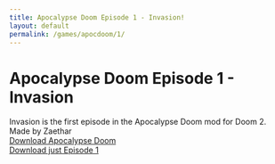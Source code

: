 ```yaml
---
title: Apocalypse Doom Episode 1 - Invasion!
layout: default
permalink: /games/apocdoom/1/
---
```


# Apocalypse Doom Episode 1 - Invasion

Invasion is the first episode in the Apocalypse Doom mod for Doom 2.  
Made by Zaethar  
[Download Apocalypse Doom](/games/apocdoom/downloads/)  
[Download just Episode 1](/games/apocdoom/downloads/ApocDoomEp1.wad)
